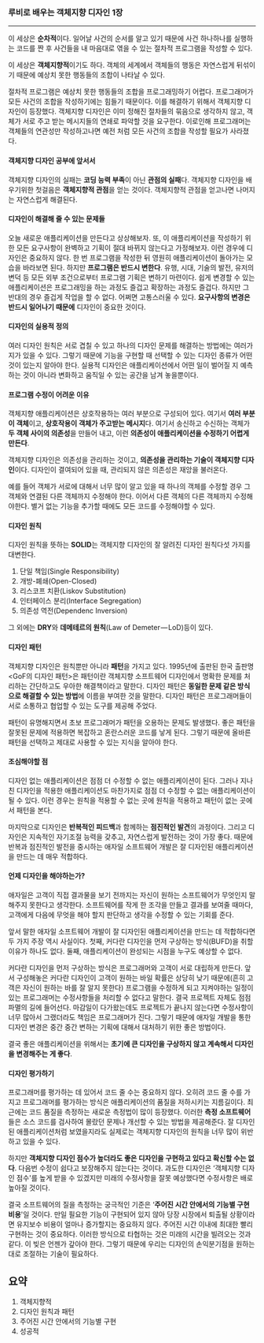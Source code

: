 ### 루비로 배우는 객체지향 디자인 1장

-------------

이 세상은 **순차적**이다. 일어날 사건의 순서를 알고 있기 때문에 사건 하나하나를 실행하는 코드를 짠 후 사건들을 내 마음대로 엮을 수 있는 절차적 프로그램을 작성할 수 있다.

이 세상은 **객체지향적**이기도 하다. 객체의 세계에서 객체들의 행동은 자연스럽게 뒤섞이기 때문에 예상치 못한 행동들의 조합이 나타날 수 있다.

절차적 프로그램은 예상치 못한 행동들의 조합을 프로그래밍하기 어렵다. 프로그래머가 모든 사건의 조합을 작성하기에는 힘들기 때문이다. 이를 해결하기 위해서 객체지향 디자인이 등장했다. 객체지향 디자인은 이미 정해진 절차들의 묶음으로 생각하지 않고, 객체가 서로 주고 받는 메시지들의 연쇄로 파악할 것을 요구한다. 이로인해 프로그래머는 객체들의 연관성만 작성하고나면 예전 처럼 모든 사건의 조합을 작성할 필요가 사라졌다.

#### 객체지향 디자인 공부에 앞서서

객체지향 디자인의 실패는 **코딩 능력 부족**이 아닌 **관점의 실패**다. 객체지향 디자인을 배우기위한 첫걸음은 **객체지향적 관점**을 얻는 것이다. 객체지향적 관점을 얻고나면 나머지는 자연스럽게 해결된다.

#### 디자인이 해결해 줄 수 있는 문제들

오늘 새로운 애플리케이션을 만든다고 상상해보자. 또, 이 애플리케이션을 작성하기 위한 모든 요구사항이 완벽하고 기획이 절대 바뀌지 않는다고 가정해보자. 이런 경우에 디자인은 중요하지 않다. 한 번 프로그램을 작성한 뒤 영원히 애플리케이션이 돌아가는 모습을 바라보면 된다. 하지만 **프로그램은 반드시 변한다**. 유행, 시대, 기술의 발전, 유저의 변덕 등 모든 외부 조건으로부터 프로그램 기획은 변하기 마련이다. 쉽게 변경할 수 있는 애플리케이션은 프로그래밍을 하는 과정도 즐겁고 확장하는 과정도 즐겁다. 하지만 그 반대의 경우 즐겁게 작업을 할 수 없다. 어쩌면 고통스러울 수 있다. **요구사항의 변경은 반드시 일어나기 때문에** 디자인이 중요한 것이다.

#### 디자인의 실용적 정의

여러 디자인 원칙은 서로 겹칠 수 있고 하나의  디자인 문제를 해결하는 방법에는 여러가지가 있을 수 있다. 그렇기 때문에 기능을 구현할 때 선택할 수 있는 디자인 종류가 어떤 것이 있는지 알아야 한다. 실용적 디자인은 애플리케이션에서 어떤 일이 벌어질 지 예측하는 것이 아니라 변화하고 움직일 수 있는 공간을 남겨 놓을뿐이다.

#### 프로그램 수정이 어려운 이유

객체지향 애플리케이션은 상호작용하는 여러 부분으로 구성되어 있다. 여기서 **여러 부분이 객체**이고, **상호작용이 객체가 주고받는 메시지**다. 여기서 송신하고 수신하는 객체가 **두 객체 사이의 의존성**을 만들어 내고, 이런 **의존성이 애플리케이션을 수정하기 어렵게 만든다**.

객체지향 디자인은 의존성을 관리하는 것이고, **의존성을 관리하는 기술이 객체지향 디자인**이다. 디자인이 결여되어 있을 때, 관리되지 않은 의존성은 재앙을 불러온다.

예를 들어 객체가 서로에 대해서 너무 많이 알고 있을 때 하나의 객체를 수정할 경우 그 객체와 연결된 다른 객체까지 수정해야 한다. 이어서 다른 객체의 다른 객체까지 수정해야한다. 별거 없는 기능을 추가할 때에도 모든 코드를 수정해야할 수 있다.

#### 디자인 원칙

디자인 원칙을 뜻하는 **SOLID**는 객체지향 디자인의 잘 알려진 디자인 원칙다섯 가지를 대변한다.

1. 단일 책임(Single Responsibility)
2. 개방-폐쇄(Open-Closed)
3. 리스코프 치환(Liskov Substitution)
4. 인터페이스 분리(Interface Segregation)
5. 의존성 역전(Dependenc Inversion)

그 외에는 **DRY**와 **데메테르의 원칙**(Law of Demeter — LoD)등이 있다.

#### 디자인 패턴

객체지향 디자인은 원칙뿐만 아니라 **패턴**을 가지고 있다. 1995년에 출판된 한국 출판명 <GoF의 디자인 패턴>은 패턴이란 객체지향 소프트웨어 디자인에서 명확한 문제를 처리하는 간단하고도 우아한 해결책이라고 말한다. 디자인 패턴은 **동일한 문제 같은 방식으로 해결할 수 있는 방법**에 이름을 부여한 것을 말한다. 디자인 패턴은 프로그래머들이 서로 소통하고 협업할 수 있는 도구를 제공해 주었다.

패턴이 유명해지면서 초보 프로그래머가 패턴을 오용하는 문제도 발생했다. 좋은 패턴을 잘못된 문제에 적용하면 복잡하고 혼란스러운 코드를 낳게 된다. 그렇기 때문에 올바른 패턴을 선택하고 제대로 사용할 수 있는 지식을 알아야 한다.

#### 조심해야할 점

디자인 없는 애플리케이션은 점점 더 수정할 수 없는 애플리케이션이 된다. 그러나 지나친 디자인을 적용한 애플리케이션도 마찬가지로 점점 더 수정할 수 없는 애플리케이션이 될 수 있다. 이런 경우는 원칙을 적용할 수 없는 곳에 원칙을 적용하고 패턴이 없는 곳에서 패턴을 본다.

마지막으로 디자인은 **반복적인 피드백**과 함께하는 **점진적인 발견**의 과정이다. 그리고 디자인은 지속적인 자기조절 능력을 갖추고, 자연스럽게 발전하는 것이 가장 좋다. 때문에 반복과 점진적인 발전을 중시하는 애자일 소프트웨어 개발은 잘 디자인된 애플리케이션을 만드는 데 매우 적합하다.

#### 언제 디자인을 해야하는가?

애자일은 고객이 직접 결과물을 보기 전까지는 자신이 원하는 소프트웨어가 무엇인지 말해주지 못한다고 생각한다. 소프트웨어를 작게 한 조각을 만들고 결과를 보여줄 때마다, 고객에게 다음에 무엇을 해야 할지 판단하고 생각을 수정할 수 있는 기회를 준다.

앞서 말한 애자일 소프트웨어 개발이 잘 디자인된 애플리케이션을 만드는 데 적합하다면 두 가지 주장 역시 사실이다. 첫째, 커다란 디자인을 먼저 구상하는 방식(BUFD)을 취할 이유가 하나도 없다. 둘째, 애플리케이션이 완성되는 시점을 누구도 예상할 수 없다.

커다란 디자인을 먼저 구상하는 방식은 프로그래머와 고객이 서로 대립하게 만든다. 앞서 구성해놓은 커다란 디자인이 고객이 원하는 바일 확률은 상당히 낮기 때문에(흔히 고객은 자신이 원하는 바를 잘 알지 못한다) 프로그램을 수정하게 되고 지켜야하는 일정이 있는 프로그래머는 수정사항들을 처리할 수 없다고 말한다. 결국 프로젝트 자체도 점점 파멸의 길에 들어선다. 마감일이 다가왔는데도 프로젝트가 끝나지 않는다면 수정사항이 너무 많아서 그랬더라도 책임은 프로그래머가 진다. 그렇기 때문에 애자일 개발을 통한 디자인 변경은 중간 중간 변하는 기획에 대해서 대처하기 위한 좋은 방법이다.

결국 좋은 애플리케이션을 위해서는 **초기에 큰 디자인을 구상하지 않고 계속해서 디자인을 변경해주는 게 좋다**.

#### 디자인 평가하기

프로그래머를 평가하는 데 있어서 코드 줄 수는 중요하지 않다. 오히려 코드 줄 수를 가지고 프로그래머를 평가하는 방식은 애플리케이션의 품질을 저하시키는 지름길이다. 최근에는 코드 품질을 측정하는 새로운 측정법이 많이 등장했다. 이러한 **측정 소프트웨어**들은 소스 코드를 검사하여 몰랐던 문제나 개선할 수 있는 방법을 제공해준다. 잘 디자인된 애플리케이션처럼 보였을지라도 실제로는 객체지향 디자인의 원칙을 너무 많이 위반하고 있을 수 있다.

하지만 **객체지향 디자인 점수가 높더라도 좋은 디자인을 구현하고 있다고 확신할 수는 없다**. 다음번 수정이 쉽다고 보장해주지 않는다는 것이다. 과도한 디자인은 ‘객체지향 디자인 점수'를 높게 받을 수 있겠지만 미래의 수정사항을 잘못 예상했다면 수정사항은 배로 높아질 것이다.

결국 소프트웨어의 질을 측정하는 궁극적인 기준은 ‘**주어진 시간 안에서의 기능별 구현 비용**'일 것이다. 만일 필요한 기능이 구현되어 있지 않아 당장 시장에서 퇴출될 상황이라면 유지보수 비용이 얼마나 증가할지는 중요하지 않다. 주어진 시간 이내에 최대한 빨리 구현하는 것이 중요하다. 이러한 방식으로 타협하는 것은 미래의 시간을 빌려오는 것과 같다. 이 빚은 언젠가 갚아야 한다. 그렇기 때문에 우리는 디자인의 손익분기점을 원하는 대로 조절하는 기술이 필요하다.

## 요약

1. 객체지향적
2. 디자인 원칙과 패턴
3. 주어진 시간 안에서의 기능별 구현
4. 성공적